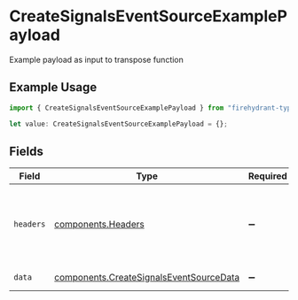 # CreateSignalsEventSourceExamplePayload

Example payload as input to transpose function

## Example Usage

```typescript
import { CreateSignalsEventSourceExamplePayload } from "firehydrant-typescript-sdk/models/components";

let value: CreateSignalsEventSourceExamplePayload = {};
```

## Fields

| Field                                                                                              | Type                                                                                               | Required                                                                                           | Description                                                                                        |
| -------------------------------------------------------------------------------------------------- | -------------------------------------------------------------------------------------------------- | -------------------------------------------------------------------------------------------------- | -------------------------------------------------------------------------------------------------- |
| `headers`                                                                                          | [components.Headers](../../models/components/headers.md)                                           | :heavy_minus_sign:                                                                                 | Hash of HTTP headers with values as Array, e.g. { 'Content-Type' => ['application/json'] }         |
| `data`                                                                                             | [components.CreateSignalsEventSourceData](../../models/components/createsignalseventsourcedata.md) | :heavy_minus_sign:                                                                                 | JSON body of request.                                                                              |